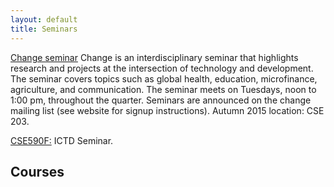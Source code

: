 ```yaml
---
layout: default
title: Seminars
---
```

[Change seminar](http://change.washington.edu) Change is an interdisciplinary seminar that highlights research and projects at the intersection of  technology and development.  The seminar covers topics such as global health, education, microfinance, agriculture, and communication.  The seminar meets on Tuesdays, noon to 1:00 pm, throughout the quarter.  Seminars are announced on the change mailing list \(see website for signup instructions\).  Autumn 2015 location:  CSE 203.


[CSE590F:](http://www.cs.washington.edu/education/courses/590f/CurrentQtr/)
ICTD Seminar.

## Courses
